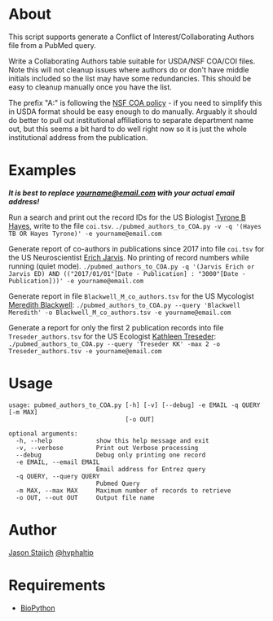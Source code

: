 # About
This script supports generate a Conflict of Interest/Collaborating Authors file from a PubMed query.

Write a Collaborating Authors table suitable for USDA/NSF COA/COI files. Note this will not cleanup issues where authors do or don't have middle initials included so the list may have some redundancies. This should be easy to cleanup manually once you have the list.

The prefix "A:" is following the [NSF COA policy](https://nsf.gov/bfa/dias/policy/coa.jsp) - if you need to simplify this in USDA format should be easy enough to do manually.  Arguably it should do better to pull out institutional affiliations to separate department name out, but this seems a bit hard to do well right now so it is just the whole institutional address from the publication.

Examples
=====
__*It is best to replace yourname@email.com with your actual email address!*__

Run a search and print out the record IDs for the US Biologist [Tyrone B Hayes](http://ib.berkeley.edu/people/faculty/hayest), write to the file `coi.tsv`.
```./pubmed_authors_to_COA.py -v -q '(Hayes TB OR Hayes Tyrone)' -e yourname@email.com```

Generate report of co-authors in publications since 2017 into file `coi.tsv` for the US Neuroscientist [Erich Jarvis](https://jarvislab.net/). No printing of record numbers while running (quiet mode).
```./pubmed_authors_to_COA.py -q '(Jarvis Erich or Jarvis ED) AND (("2017/01/01"[Date - Publication] : "3000"[Date - Publication]))' -e yourname@email.com```

Generate report in file `Blackwell_M_co_authors.tsv` for the US Mycologist [Meredith Blackwell](https://en.wikipedia.org/wiki/Meredith_Blackwell):
```./pubmed_authors_to_COA.py --query 'Blackwell Meredith' -o Blackwell_M_co_authors.tsv -e yourname@email.com```

Generate a report for only the first 2 publication records into file `Treseder_authors.tsv` for the US Ecologist [Kathleen Treseder](https://faculty.sites.uci.edu/tresederlab):
```./pubmed_authors_to_COA.py --query 'Treseder KK' -max 2 -o Treseder_authors.tsv -e yourname@email.com```

Usage
=====
```
usage: pubmed_authors_to_COA.py [-h] [-v] [--debug] -e EMAIL -q QUERY [-m MAX]
                                [-o OUT]

optional arguments:
  -h, --help            show this help message and exit
  -v, --verbose         Print out Verbose processing
  --debug               Debug only printing one record
  -e EMAIL, --email EMAIL
                        Email address for Entrez query
  -q QUERY, --query QUERY
                        Pubmed Query
  -m MAX, --max MAX     Maximum number of records to retrieve
  -o OUT, --out OUT     Output file name
  ```
  
  Author
  =====
  [Jason Stajich](http://lab.stajich.org) [@hyphaltip](https://github.com/hyphaltip)
  
  Requirements
  ============
  * [BioPython](https://biopython.org/)
